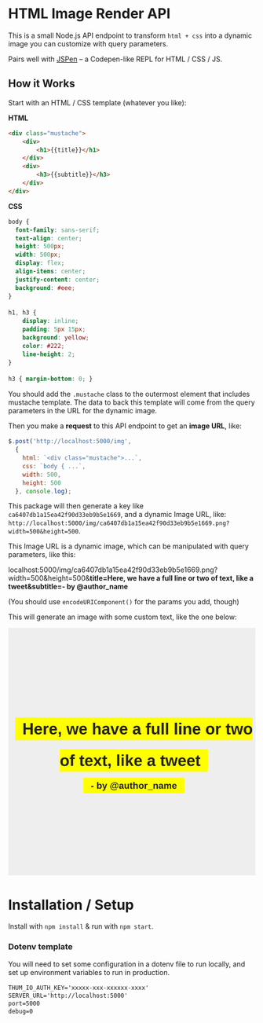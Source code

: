 # HTML Image Render API

This is a small Node.js API endpoint to transform `html + css` into a dynamic image you can customize with query parameters.

Pairs well with [JSPen](https://jspen.co/) – a Codepen-like REPL for HTML / CSS / JS.

## How it Works

Start with an HTML / CSS template (whatever you like):

**HTML**
```html
<div class="mustache">
    <div>
        <h1>{{title}}</h1>
    </div>
    <div>
        <h3>{{subtitle}}</h3>
    </div>
</div>
```

**CSS**
```css
body { 
  font-family: sans-serif; 
  text-align: center; 
  height: 500px;
  width: 500px;
  display: flex;
  align-items: center;
  justify-content: center;
  background: #eee;
}

h1, h3 { 
    display: inline;
    padding: 5px 15px; 
    background: yellow; 
    color: #222;
    line-height: 2;
}

h3 { margin-bottom: 0; }
```

You should add the `.mustache` class to the outermost element that includes mustache template. The data to back this template will come from the query parameters in the URL for the dynamic image.

Then you make a **request** to this API endpoint to get an **image URL**, like:

```js
$.post('http://localhost:5000/img', 
  { 
    html: `<div class="mustache">...`, 
    css: `body { ...`, 
    width: 500, 
    height: 500 
  }, console.log);
```

This package will then generate a key like `ca6407db1a15ea42f90d33eb9b5e1669`, and a dynamic Image URL, like: `http://localhost:5000/img/ca6407db1a15ea42f90d33eb9b5e1669.png?width=500&height=500`.

This Image URL is a dynamic image, which can be manipulated with query parameters, like this:

localhost:5000/img/ca6407db1a15ea42f90d33eb9b5e1669.png?width=500&height=500&**title=Here, we have a full line or two of text, like a tweet&subtitle=- by @author_name**

(You should use `encodeURIComponent()` for the params you add, though)

This will generate an image with some custom text, like the one below:

![Example image](./example.png)


# Installation / Setup

Install with `npm install` & run with `npm start`. 

### Dotenv template

You will need to set some configuration in a dotenv file to run locally, and set up environment variables to run in production.

```
THUM_IO_AUTH_KEY='xxxxx-xxx-xxxxxx-xxxx'
SERVER_URL='http://localhost:5000'
port=5000
debug=0
```
